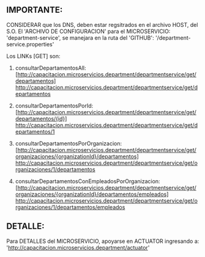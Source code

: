 

IMPORTANTE:
----------
CONSIDERAR que los DNS, deben estar regsitrados en el archivo HOST, del S.O. 
El 'ARCHIVO DE CONFIGURACION' para el MICROSERVICIO: 'department-service', se manejara en la ruta del 'GITHUB': '/department-service.properties' 

Los LINKs [GET] son:

1. consultarDepartamentosAll: [http://capacitacion.microservicios.department/departmentservice/get/departamentos]
   http://capacitacion.microservicios.department/departmentservice/get/departamentos

2. consultarDepartamentosPorId: [http://capacitacion.microservicios.department/departmentservice/get/departamentos/{id}]  
   http://capacitacion.microservicios.department/departmentservice/get/departamentos/1
   
3. consultarDepartamentosPorOrganizacion: [http://capacitacion.microservicios.department/departmentservice/get/organizaciones/{organizationId}/departamentos]   
   http://capacitacion.microservicios.department/departmentservice/get/organizaciones/1/departamentos

4. consultarDepartamentosConEmpleadosPorOrganizacion: [http://capacitacion.microservicios.department/departmentservice/get/organizaciones/{organizationId}/departamentos/empleados]   
   http://capacitacion.microservicios.department/departmentservice/get/organizaciones/1/departamentos/empleados 


DETALLE:
-------
 
Para DETALLES del MICROSERVICIO, apoyarse en ACTUATOR ingresando a: 'http://capacitacion.microservicios.department/actuator'

 